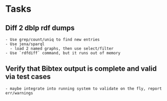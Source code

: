 # Tasks
## Diff 2 dblp rdf dumps
    - Use grep/count/uniq to find new entries
    - Use jena/sparql
      - load 2 named graphs, then use select/filter
    - Use `rdfdiff` command, but it runs out of memory

## Verify that Bibtex output is complete and valid via test cases
    - maybe integrate into running system to validate on the fly, report err/warnings
